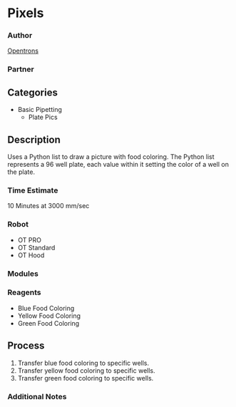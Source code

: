 # Pixels

### Author
[Opentrons](https://opentrons.com)

### Partner

## Categories
* Basic Pipetting
	* Plate Pics


## Description
Uses a Python list to draw a picture with food coloring. The Python list represents a 96 well plate, each value within it setting the color of a well on the plate.

### Time Estimate
10 Minutes at 3000 mm/sec

### Robot
* OT PRO 
* OT Standard
* OT Hood

### Modules

### Reagents
* Blue Food Coloring
* Yellow Food Coloring
* Green Food Coloring

## Process
1. Transfer blue food coloring to specific wells.
1. Transfer yellow food coloring to specific wells.
2. Transfer green food coloring to specific wells.


### Additional Notes
